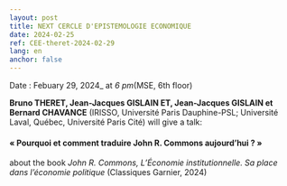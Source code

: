 ```yaml
---
layout: post
title: NEXT CERCLE D'EPISTEMOLOGIE ECONOMIQUE
date: 2024-02-25
ref: CEE-theret-2024-02-29
lang: en
anchor: false
---
```



<i class="fas fa-table"></i> Date : Febuary 29, 2024_ at _6 pm_(MSE, 6th floor)

**Bruno THERET, Jean-Jacques GISLAIN ET, Jean-Jacques GISLAIN et Bernard CHAVANCE** (IRISSO, Université Paris Dauphine-PSL; Université Laval, Québec, Université Paris Cité) will give a talk:

#### « Pourquoi et comment traduire John R. Commons aujourd’hui ? »

about the book *John R. Commons, L’Économie institutionnelle. Sa place dans l’économie politique* (Classiques Garnier, 2024) 
